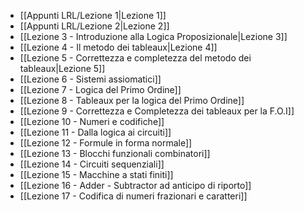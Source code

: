 
- [[Appunti LRL/Lezione 1|Lezione 1]]
- [[Appunti LRL/Lezione 2|Lezione 2]]
- [[Lezione 3 - Introduzione alla Logica Proposizionale|Lezione 3]]
- [[Lezione 4 - Il metodo dei tableaux|Lezione 4]]
- [[Lezione 5 - Correttezza e completezza del metodo dei tableaux|Lezione 5]]
- [[Lezione 6 - Sistemi assiomatici]]
- [[Lezione 7 - Logica del Primo Ordine]]
- [[Lezione 8 - Tableaux per la logica del Primo Ordine]]
- [[Lezione 9 - Correttezza e Completezza dei tableaux per la F.O.I]]
- [[Lezione 10 - Numeri e codifiche]]
- [[Lezione 11 - Dalla logica ai circuiti]]
- [[Lezione 12 - Formule in forma normale]]
- [[Lezione 13 - Blocchi funzionali combinatori]]
- [[Lezione 14 - Circuiti sequenziali]]
- [[Lezione 15 - Macchine a stati finiti]]
- [[Lezione 16 - Adder - Subtractor ad anticipo di riporto]]
- [[Lezione 17 - Codifica di numeri frazionari e caratteri]]